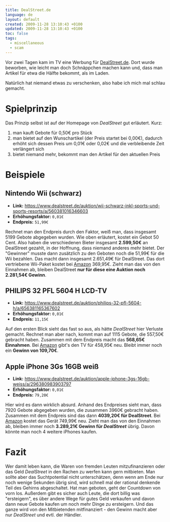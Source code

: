```yaml
---
title: DealStreet.de
language: de
layout: default
created: 2009-11-28 13:10:43 +0100
updated: 2009-11-28 13:10:43 +0100
toc: false
tags:
  - miscellaneous
  - scam
---
```

Vor zwei Tagen kam im TV eine Werbung für [DealStreet.de](http://www.dealstreet.de/). Dort wurde beworben, wie leicht
man doch Schnäppchen machen kann und, dass man Artikel für etwa die Hälfte bekommt, als im Laden.

Natürlich hat niemand etwas zu verschenken, also habe ich mich mal schlau gemacht.


Spielprinzip
============

Das Prinzip selbst ist auf der Homepage von *DealStreet* gut erläutert. Kurz:

1. man kauft Gebote für 0,50€ pro Stück
1. man bietet auf den Wunschartikel (der Preis startet bei 0,00€), dadurch erhöht sich dessen Preis um 0,01€ oder 0,02€
   und die verbleibende Zeit verlängert sich
1. bietet niemand mehr, bekommt man den Artikel für den aktuellen Preis


Beispiele
=========

Nintendo Wii (schwarz)
----------------------

* **Link:** <https://www.dealstreet.de/auktion/wii-schwarz-inkl-sports-und-sports-resorts/a/560381016346603>
* **Erhöhungsfaktor:** `0,01€`
* **Endpreis:** `51,99€`

Rechnet man den Endpreis durch den Faktor, weiß man, dass insgesamt 5199 Gebote abgegeben wurden. Wie oben erläutert,
kostet ein Gebot 50 Cent. Also haben die verschiedenen Bieter insgesamt **2.599,50€** an DealStreet gezahlt, in der
Hoffnung, dass niemand anderes mehr bietet. Der "Gewinner" musste dann zusätzlich zu den Geboten noch die 51,99€ für
die Wii bezahlen. Das macht dann insgesamt 2.651,49€ für DealStreet. Das dort vertriebene Wii-Paket kostet bei
[Amazon](http://www.amazon.de/dp/B002TLTBM6/) 369,95€. Zieht man das von den Einnahmen ab, bleiben DealStreet **nur für
diese eine Auktion noch 2.281,54€ Gewinn**.


PHILIPS 32 PFL 5604 H LCD-TV
----------------------------

* **Link:** <https://www.dealstreet.de/auktion/philips-32-pfl-5604-h/a/656381165367602>
* **Erhöhungsfaktor:** `0,01€`
* **Endpreis:** `11,15€`

Auf den ersten Blick sieht das fast so aus, als hätte *DealStreet* hier Verluste gemacht. Rechnet man aber nach, kommt
man auf 1115 Gebote, die 557,50€ gebracht haben. Zusammen mit dem Endpreis macht das **568,65€ Einnahmen**. Bei
[Amazon](http://www.amazon.de/dp/B00221776U/) gibt's den TV für 458,95€ neu. Bleibt immer noch ein **Gewinn von 109,70€**.


Apple iPhone 3Gs 16GB weiß
--------------------------

* **Link:** <https://www.dealstreet.de/auktion/apple-iphone-3gs-16gb-weiss/a/296380983903797>
* **Erhöhungsfaktor:** `0,01€`
* **Endpreis:** `79,20€`

Hier wird es dann wirklich absurd. Anhand des Endpreises sieht man, dass 7920 Gebote abgegeben wurden, die zusammen
3960€ gebracht haben. Zusammen mit dem Endpreis sind das dann **4039,20€ für DealStreet**. Bei
[Amazon](http://www.amazon.de/dp/B002IPGOL4/) kostet das Gerät 749,99€ neu. Zieht man das von den Einnahmen ab, bleiben
immer noch **3.289,21€ Gewinn für *DealStreet*** übrig. Davon könnte man noch 4 weitere iPhones kaufen.


Fazit
=====

Wer damit leben kann, die Waren von fremden Leuten mitzufinanzieren oder das Geld *DealStreet* in den Rachen zu werfen
kann gern mitbieten. Man sollte aber das Suchtpotential nicht unterschätzen, denn wenn am Ende nur noch wenige Sekunden
übrig sind, wird schnell mal der rational denkende Teil des Gehirns abgeschaltet. Hat man geboten, geht der Countdown
von vorn los. Außerdem gibt es sicher auch Leute, die dort billig was "ersteigern", es über andere Wege für gutes Geld
verkaufen und davon dann neue Gebote kaufen um noch mehr Dinge zu ersteigern. Und das ganze wird von den Mitbietenden
mitfinanziert - den Gewinn macht aber nur *DealStreet* und evtl. der Händler.
